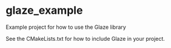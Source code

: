 # glaze_example
Example project for how to use the Glaze library

See the CMakeLists.txt for how to include Glaze in your project.
